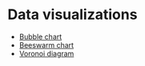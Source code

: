 # Data visualizations

- [Bubble chart](https://pablo-campillo.github.io/data_visualizations/notebooks/Bubble%20Chart.html)
- [Beeswarm chart](https://pablo-campillo.github.io/data_visualizations/notebooks/Beeswarm%20Chart.html)
- [Voronoi diagram](https://pablo-campillo.github.io/data_visualizations/notebooks/Beeswarm%20Chart.html)
